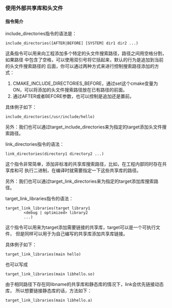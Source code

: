 ### 使用外部共享库和头文件

#### 指令简介

include_directories指令的语法是：
```
include_directories([AFTER|BEFORE] [SYSTEM] dir1 dir2 ...)
```
这条指令可以用来向工程添加多个特定的头文件搜索路径，路径之间用空格分割，如果路径
中包含了空格，可以使用双引号将它括起来，默认的行为是追加到当前的头文件搜索路径的
后面，你可以通过两种方式来进行控制搜索路径添加的方式：
1. CMAKE_INCLUDE_DIRECTORIES_BEFORE，通过set这个cmake变量为ON，可以将添加的头文件搜索路径放在已有路径的前面。
2. 通过AFTER或者BEFORE参数，也可以控制是追加还是置前。

具体例子如下：
```
include_directories(/usr/include/hello)
```

另外：我们也可以通过target_include_directories来为指定的target添加头文件搜索路径。

link_directories指令的语法：
```
link_directories(directory1 directory2 ...)
```
这个指令非常简单，添加非标准的共享库搜索路径，比如，在工程内部同时存在共享库和可
执行二进制，在编译时就需要指定一下这些共享库的路径。

另外：我们也可以通过target_link_directories来为指定的target添加库搜索路径。

target_link_libraries指令的语法：
```
target_link_libraries(target library1
        <debug | optimized> library2
        ...)
```
这个指令可以用来为target添加需要链接的共享库，target可以是一个可执行文件，
但是同样可以用于为自己编写的共享库添加共享库链接。

具体例子如下：
```
target_link_libraries(main hello)
```
也可以写成
```
target_link_libraries(main libhello.so)
```

由于相同路径下存在同libname的共享库和静态库的情况下，link会优先链接动态库，
所以想要链接静态库的话，方法如下：
```
target_link_libraries(main libhello.a)
```




